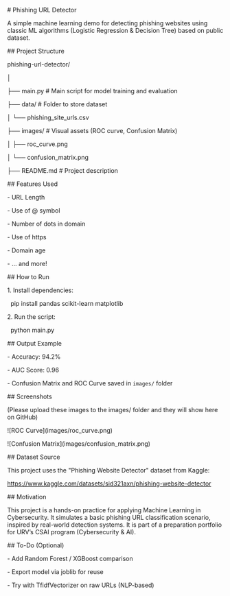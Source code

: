\# Phishing URL Detector



A simple machine learning demo for detecting phishing websites using classic ML algorithms (Logistic Regression \& Decision Tree) based on public dataset.



\## Project Structure



phishing-url-detector/

│

├── main.py                  # Main script for model training and evaluation  

├── data/                    # Folder to store dataset  

│   └── phishing\_site\_urls.csv  

├── images/                  # Visual assets (ROC curve, Confusion Matrix)  

│   ├── roc\_curve.png  

│   └── confusion\_matrix.png  

├── README.md                # Project description  



\## Features Used



\- URL Length  

\- Use of @ symbol  

\- Number of dots in domain  

\- Use of https  

\- Domain age  

\- ... and more!



\## How to Run



1\. Install dependencies:



&nbsp;  pip install pandas scikit-learn matplotlib



2\. Run the script:



&nbsp;  python main.py



\## Output Example



\- Accuracy: 94.2%  

\- AUC Score: 0.96  

\- Confusion Matrix and ROC Curve saved in `images/` folder



\## Screenshots



(Please upload these images to the images/ folder and they will show here on GitHub)



!\[ROC Curve](images/roc\_curve.png)  

!\[Confusion Matrix](images/confusion\_matrix.png)



\## Dataset Source



This project uses the "Phishing Website Detector" dataset from Kaggle:  

https://www.kaggle.com/datasets/sid321axn/phishing-website-detector



\## Motivation



This project is a hands-on practice for applying Machine Learning in Cybersecurity. It simulates a basic phishing URL classification scenario, inspired by real-world detection systems. It is part of a preparation portfolio for URV’s CSAI program (Cybersecurity \& AI).



\## To-Do (Optional)



\- Add Random Forest / XGBoost comparison  

\- Export model via joblib for reuse  

\- Try with TfidfVectorizer on raw URLs (NLP-based)

